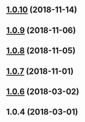 <a name="1.0.10"></a>
## [1.0.10](https://github.com/tinper-bee/bee-city-select/compare/v1.0.9...v1.0.10) (2018-11-14)



<a name="1.0.9"></a>
## [1.0.9](https://github.com/tinper-bee/bee-city-select/compare/v1.0.8...v1.0.9) (2018-11-06)



<a name="1.0.8"></a>
## [1.0.8](https://github.com/tinper-bee/bee-city-select/compare/v1.0.7...v1.0.8) (2018-11-05)



<a name="1.0.7"></a>
## [1.0.7](https://github.com/tinper-bee/bee-city-select/compare/v1.0.6...v1.0.7) (2018-11-01)



<a name="1.0.6"></a>
## [1.0.6](https://github.com/tinper-bee/bee-city-select/compare/v1.0.4...v1.0.6) (2018-03-02)



<a name="1.0.4"></a>
## 1.0.4 (2018-03-01)



